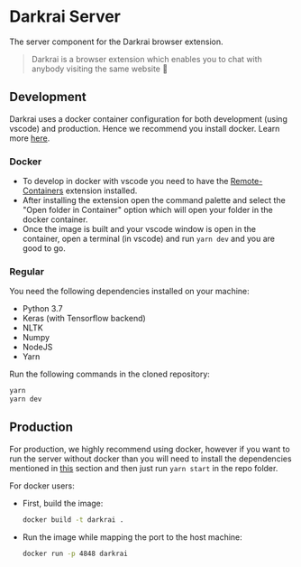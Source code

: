 # Darkrai Server

The server component for the Darkrai browser extension.

> Darkrai is a browser extension which enables you to chat with anybody visiting the same website 🤩

## Development

Darkrai uses a docker container configuration for both development (using vscode) and production. Hence we recommend you install docker. Learn more [here](https://www.docker.com/get-started).

### Docker

- To develop in docker with vscode you need to have the [Remote-Containers](https://marketplace.visualstudio.com/items?itemName=ms-vscode-remote.remote-containers) extension installed.
- After installing the extension open the command palette and select the "Open folder in Container" option which will open your folder in the docker container.
- Once the image is built and your vscode window is open in the container, open a terminal (in vscode) and run `yarn dev` and you are good to go.

### Regular

You need the following dependencies installed on your machine:

- Python 3.7
- Keras (with Tensorflow backend)
- NLTK
- Numpy
- NodeJS
- Yarn

Run the following commands in the cloned repository:

```bash
yarn
yarn dev
```

## Production

For production, we highly recommend using docker, however if you want to run the server without docker than you will need to install the dependencies mentioned in [this](#Regular) section and then just run `yarn start` in the repo folder.

For docker users:

- First, build the image:

  ```bash
  docker build -t darkrai .
  ```

- Run the image while mapping the port to the host machine:

  ```bash
  docker run -p 4848 darkrai
  ```
